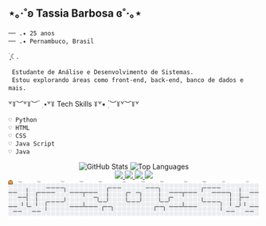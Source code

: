 ## ⋆｡‧˚ʚ Tassia Barbosa ɞ˚‧｡⋆

    ── .✦ 25 anos  
    ── .✦ Pernambuco, Brasil  

 ࣪ ִֶָ☾.  
   
     Estudante de Análise e Desenvolvimento de Sistemas.  
     Estou explorando áreas como front-end, back-end, banco de dados e mais.  
   
꒷꒦︶꒷꒦︶ ๋ ࣭ ⭑꒷꒦ Tech Skills ꒦꒷⭑ ࣭ ๋︶꒦꒷︶꒦꒷  
      
    ♡︎ Python  
    ♡︎ HTML  
    ♡︎ CSS  
    ♡︎ Java Script  
    ♡︎ Java

<div align="center">
  <img src="https://github-readme-stats.vercel.app/api?username=tassiabarb&show_icons=true&include_all_commits=true&count_private=true&theme=dracula&hide_border=false" height="160" alt="GitHub Stats" />
  <img src="https://github-readme-stats.vercel.app/api/top-langs/?username=tassiabarb&layout=compact&langs_count=6&theme=dracula&hide_border=false" height="160" alt="Top Languages" />
</div>    

<div align="center">    
    
  <a href="https://www.instagram.com/tassiabarb/" target="_blank">
    <img src="https://img.shields.io/static/v1?message=Instagram&logo=instagram&label=&color=E4405F&logoColor=white&style=for-the-badge" height="30" />
  </a>
  <a href="mailto:barbtassia@gmail.com" target="_blank">
    <img src="https://img.shields.io/static/v1?message=Gmail&logo=gmail&label=&color=D14836&logoColor=white&style=for-the-badge" height="30" />
  </a>
  <a href="https://www.linkedin.com/in/tassia-barbosa-602736287/" target="_blank">
    <img src="https://img.shields.io/static/v1?message=LinkedIn&logo=linkedin&label=&color=0077B5&logoColor=white&style=for-the-badge" height="30" />
  </a>
  <a href="https://discord.com/users/tassickdev" target="_blank">
    <img src="https://img.shields.io/static/v1?message=Discord&logo=discord&label=&color=7289DA&logoColor=white&style=for-the-badge" height="30" />
  </a>
</div>    
<picture>
  <source media="(prefers-color-scheme: dark)" srcset="https://raw.githubusercontent.com/tassiabarb/tassiabarb/output/pacman-contribution-graph-dark.svg">
  <source media="(prefers-color-scheme: light)" srcset="https://raw.githubusercontent.com/tassiabarb/tassiabarb/output/pacman-contribution-graph.svg">
  <img alt="pacman contribution graph" src="https://raw.githubusercontent.com/tassiabarb/tassiabarb/output/pacman-contribution-graph.svg">
</picture>

###
